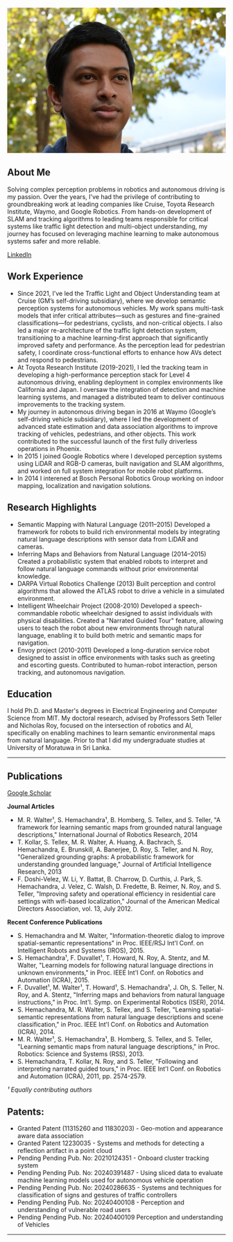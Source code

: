![](profile.jpg)

## About Me

Solving complex perception problems in robotics and autonomous driving is my passion. Over the years, I've had the privilege of contributing to groundbreaking work at leading companies like Cruise, Toyota Research Institute, Waymo, and Google Robotics. From hands-on development of SLAM and tracking algorithms to leading teams responsible for critical systems like traffic light detection and multi-object understanding, my journey has focused on leveraging machine learning to make autonomous systems safer and more reliable.

[LinkedIn](https://www.linkedin.com/in/sachih/)

## Work Experience

* Since 2021, I’ve led the Traffic Light and Object Understanding team at Cruise (GM’s self-driving subsidiary), where we develop semantic perception systems for autonomous vehicles. My work spans multi-task models that infer critical attributes—such as gestures and fine-grained classifications—for pedestrians, cyclists, and non-critical objects. I also led a major re-architecture of the traffic light detection system, transitioning to a machine learning-first approach that significantly improved safety and performance. As the perception lead for pedestrian safety, I coordinate cross-functional efforts to enhance how AVs detect and respond to pedestrians.
* At Toyota Research Institute (2019-2021), I led the tracking team in developing a high-performance perception stack for Level 4 autonomous driving, enabling deployment in complex environments like California and Japan. I oversaw the integration of detection and machine learning systems, and managed a distributed team to deliver continuous improvements to the tracking system.
* My journey in autonomous driving began in 2016 at Waymo (Google’s self-driving vehicle subsidiary), where I led the development of advanced state estimation and data association algorithms to improve tracking of vehicles, pedestrians, and other objects. This work contributed to the successful launch of the first fully driverless operations in Phoenix.
* In 2015 I joined Google Robotics where I developed perception systems using LiDAR and RGB-D cameras, built navigation and SLAM algorithms, and worked on full system integration for mobile robot platforms.
* In 2014 I interened at Bosch Personal Robotics Group working on indoor mapping, localization and navigation solutions.

## Research Highlights
* Semantic Mapping with Natural Language (2011–2015)
Developed a framework for robots to build rich environmental models by integrating natural language descriptions with sensor data from LiDAR and cameras.
* Inferring Maps and Behaviors from Natural Language (2014–2015)
Created a probabilistic system that enabled robots to interpret and follow natural language commands without prior environmental knowledge.
* DARPA Virtual Robotics Challenge (2013)
Built perception and control algorithms that allowed the ATLAS robot to drive a vehicle in a simulated environment.
* Intelligent Wheelchair Project (2008-2010)
Developed a speech-commandable robotic wheelchair designed to assist individuals with physical disabilities. Created a "Narrated Guided Tour" feature, allowing users to teach the robot about new environments through natural language, enabling it to build both metric and semantic maps for navigation.
* Envoy project (2010-2011)
Developed a long-duration service robot designed to assist in office environments with tasks such as greeting and escorting guests. Contributed to human-robot interaction, person tracking, and autonomous navigation.

## Education

I hold Ph.D. and Master's degrees in Electrical Engineering and Computer Science from MIT. My doctoral research, advised by Professors Seth Teller and Nicholas Roy, focused on the intersection of robotics and AI, specifically on enabling machines to learn semantic environmental maps from natural language. Prior to that I did my undergraduate studies at University of Moratuwa in Sri Lanka.

---

## Publications

[Google Scholar](https://scholar.google.com/citations?user=7gd0hJYAAAAJ&hl=en)

**Journal Articles**
* M. R. Walter¹, S. Hemachandra¹, B. Homberg, S. Tellex, and S. Teller, "A framework for learning semantic maps from grounded natural language descriptions," International Journal of Robotics Research, 2014
* T. Kollar, S. Tellex, M. R. Walter, A. Huang, A. Bachrach, S. Hemachandra, E. Brunskill, A. Banerjee, D. Roy, S. Teller, and N. Roy, "Generalized grounding graphs: A probabilistic framework for understanding grounded language," Journal of Artificial Intelligence Research, 2013
* F. Doshi-Velez, W. Li, Y. Battat, B. Charrow, D. Curthis, J. Park, S. Hemachandra, J. Velez, C. Walsh, D. Fredette, B. Reimer, N. Roy, and S. Teller, "Improving safety and operational efficiency in residential care settings with wifi-based localization," Journal of the American Medical Directors Association, vol. 13, July 2012.

**Recent Conference Publications**
* S. Hemachandra and M. Walter, "Information-theoretic dialog to improve spatial-semantic representations" in Proc. IEEE/RSJ Int'l Conf. on Intelligent Robots and Systems (IROS), 2015.
* S. Hemachandra¹, F. Duvallet¹, T. Howard, N. Roy, A. Stentz, and M. Walter, "Learning models for following natural language directions in unknown environments," in Proc. IEEE Int'l Conf. on Robotics and Automation (ICRA), 2015.
* F. Duvallet¹, M. Walter¹, T. Howard¹, S. Hemachandra¹, J. Oh, S. Teller, N. Roy, and A. Stentz, "Inferring maps and behaviors from natural language instructions," in Proc. Int'l. Symp. on Experimental Robotics (ISER), 2014.
* S. Hemachandra, M. R. Walter, S. Tellex, and S. Teller, "Learning spatial-semantic representations from natural language descriptions and scene classification," in Proc. IEEE Int'l Conf. on Robotics and Automation (ICRA), 2014.
* M. R. Walter¹, S. Hemachandra¹, B. Homberg, S. Tellex, and S. Teller, "Learning semantic maps from natural language descriptions," in Proc. Robotics: Science and Systems (RSS), 2013.
* S. Hemachandra, T. Kollar, N. Roy, and S. Teller, "Following and interpreting narrated guided tours," in Proc. IEEE Int'l Conf. on Robotics and Automation (ICRA), 2011, pp. 2574-2579.

*¹ Equally contributing authors*

## Patents: 
* Granted Patent (11315260 and 11830203) - Geo-motion and appearance aware data association 
* Granted Patent 12230035 - Systems and methods for detecting a reflection artifact in a point cloud
* Pending Pending Pub. No: 20210124351 - Onboard cluster tracking system
* Pending Pending Pub. No: 20240391487 - Using sliced data to evaluate machine learning models used for autonomous vehicle operation
* Pending Pending Pub. No: 20240286635 - Systems and techniques for classification of signs and gestures of traffic controllers
* Pending Pending Pub. No: 20240400108 - Perception and understanding of vulnerable road users
* Pending Pending Pub. No: 20240400109  Perception and understanding of Vehicles


---
